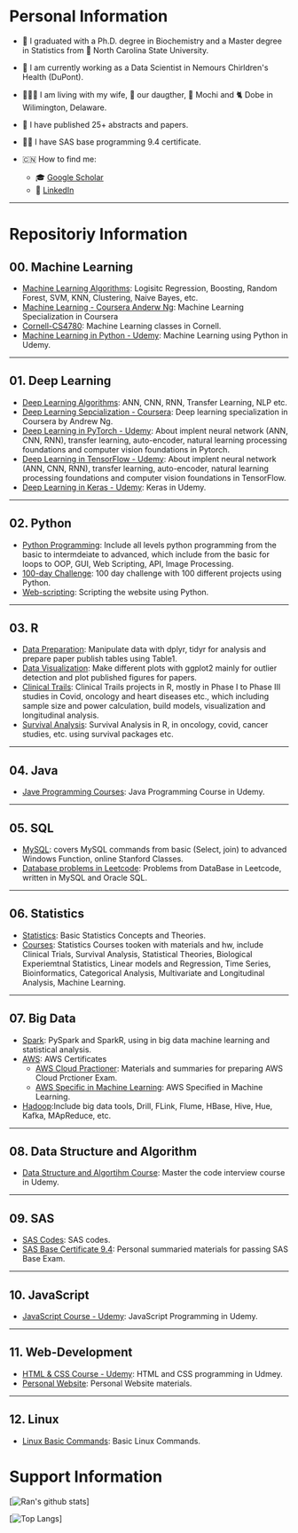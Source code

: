 # Personal Information
- :school:  I graduated with a Ph.D. degree in Biochemistry and a Master degree in Statistics from :wolf: North Carolina State University.
- :hospital:  I am currently working as a Data Scientist in Nemours Chirldren's Health (DuPont).
- :family_man_woman_girl:  I am living with my wife, :baby: our daugther,  :dog: Mochi and :cat2: Dobe in Wilimington, Delaware.
- :rainbow:  I have published 25+ abstracts and papers. 
- :man_student:  I have SAS base programming 9.4 certificate.

- :cn: How to find me: 
  - :mortar_board:  [Google Scholar](https://scholar.google.com/citations?user=5E6jcE4AAAAJ&hl=en)
  - :telescope:  [LinkedIn](https://www.linkedin.com/in/rzhang12/)


***
# Repositoriy Information

## 00. Machine Learning
- [Machine Learning Algorithms](https://github.com/rzhang0716/Data-Science/tree/master/00_Machine_Learning): Logisitc Regression, Boosting, Random Forest, SVM, KNN, Clustering, Naive Bayes, etc.
- [Machine Learning - Coursera Anderw Ng](https://github.com/rzhang0716/Data-Science/tree/master/00_Machine_Learning/00_ML_Courses/MachineLearning-Coursera): Machine Learning Specialization in Coursera
- [Cornell-CS4780](https://github.com/rzhang0716/Data-Science/tree/master/00_Machine_Learning/00_ML_Courses/CS4780-Cornell): Machine Learning classes in Cornell.
- [Machine Learning in Python - Udemy](https://github.com/rzhang0716/Data-Science/tree/master/00_Machine_Learning/00_ML_Courses/Machine_Learning_Udemy): Machine Learning using Python in Udemy.


***
## 01. Deep Learning
- [Deep Learning Algorithms](https://github.com/rzhang0716/Data-Science/tree/master/01_Deep_Learning/): ANN, CNN, RNN, Transfer Learning, NLP etc.
- [Deep Learning Sepcialization - Coursera](https://github.com/rzhang0716/Data-Science/tree/master/01_Deep_Learning/00_Courses/DeepLearning_Coursera): Deep learning specialization in Coursera by Andrew Ng.
- [Deep Learning in PyTorch - Udemy](https://github.com/rzhang0716/Data-Science/tree/master/01_Deep_Learning/00_Courses/PyTorch_Udemy): About implent neural network (ANN, CNN, RNN), transfer learning, auto-encoder, natural learning processing foundations and computer vision foundations in Pytorch.
- [Deep Learning in TensorFlow - Udemy](https://github.com/rzhang0716/Data-Science/tree/master/01_Deep_Learning/00_Courses/TensorFlow_Udemy): About implent neural network (ANN, CNN, RNN), transfer learning, auto-encoder, natural learning processing foundations and computer vision foundations in TensorFlow.
- [Deep Learning in Keras - Udemy](https://github.com/rzhang0716/Data-Science/tree/master/01_Deep_Learning/00_Courses/Keras_Udemy): Keras in Udemy.


***
## 02. Python
- [Python Programming](https://github.com/rzhang0716/Data-Science/tree/master/02_Python): Include all levels python programming from the basic to intermdeiate to advanced, which include from the basic for loops to OOP, GUI, Web Scripting, API, Image Processing.
- [100-day Challenge](https://github.com/rzhang0716/Data-Science/tree/master/02_Python/100_day_Challenge): 100 day challenge with 100 different projects using Python.
- [Web-scripting](https://github.com/rzhang0716/Data-Science/tree/master/02_Python/Scipting_with_Python): Scripting the website using Python.


***
## 03. R
-  [Data Preparation](https://github.com/rzhang0716/Data-Science/tree/master/03_R/Data_Prep): Manipulate data with dplyr, tidyr for analysis and prepare paper publish tables using Table1. 
-  [Data Visualization](https://github.com/rzhang0716/Data-Science/tree/master/03_R/Data_Visualization): Make different plots with ggplot2 mainly for outlier detection and plot published figures for papers.
- [Clinical Trails](https://github.com/rzhang0716/Data-Science/tree/master/03_R/Clinical_Trials): Clinical Trails projects in R, mostly in Phase I to Phase III studies in Covid, oncology and heart diseases etc., which including sample size and power calculation, build models, visualization and longitudinal analysis. 
- [Survival Analysis](https://github.com/rzhang0716/Data-Science/tree/master/03_R/Survival_Analysis): Survival Analysis in R, in oncology, covid, cancer studies, etc. using survival packages etc.


***
## 04. Java
- [Jave Programming Courses](https://github.com/rzhang0716/Data-Science/tree/master/04_Java/Java_Udemy): Java Programming Course in Udemy.


***
## 05. SQL
- [MySQL](https://github.com/rzhang0716/Data-Science/tree/master/05_SQL): covers MySQL commands from basic (Select, join) to advanced Windows Function, online Stanford Classes.
- [Database problems in Leetcode](https://github.com/rzhang0716/Data-Science/tree/master/05_SQL#readme): Problems from DataBase in Leetcode, written in MySQL and Oracle SQL.


***
## 06. Statistics
- [Statistics](https://github.com/rzhang0716/Data-Science/tree/master/06_Statistics#readme): Basic Statistics Concepts and Theories.
- [Courses](https://github.com/rzhang0716/Data-Science/tree/master/06_Statistics): Statistics Courses tooken with materials and hw, include Clinical Trials, Survival Analysis, Statistical Theories, Biological Experiemtnal Statistics, Linear models and Regression, Time Series, Bioinformatics, Categorical Analysis, Multivariate and Longitudinal Analysis, Machine Learning. 


***
## 07. Big Data
- [Spark](https://github.com/rzhang0716/Data-Science/tree/master/07_Big_Data/Spark): PySpark and SparkR, using in big data machine learning and statistical analysis.
- [AWS](https://github.com/rzhang0716/Data-Science/tree/master/07_Big_Data/AWS): AWS Certificates 
  - [AWS Cloud Practioner](https://github.com/rzhang0716/Data-Science/tree/master/07_Big_Data/AWS/Cloud%20Practitioner): Materials and summaries for preparing AWS Cloud Prctioner Exam.
  - [AWS Specific in Machine Learning](https://github.com/rzhang0716/Data-Science/tree/master/07_Big_Data/AWS/Machine_Learning): AWS Specified in Machine Learning.
- [Hadoop](https://github.com/rzhang0716/Data-Science/tree/master/07_Big_Data/Hadoop):Include big data tools, Drill, FLink, Flume, HBase, Hive, Hue, Kafka, MApReduce, etc. 


***
## 08. Data Structure and Algorithm
- [Data Structure and Algortihm Course](https://github.com/rzhang0716/Data-Science/tree/master/08_DataStructure_Algorithms/DataStructure_Algorithm_Udemy): Master the code interview course in Udemy.


***
## 09. SAS
- [SAS Codes](https://github.com/rzhang0716/Data-Science/tree/master/09_SAS): SAS codes.
- [SAS Base Certificate 9.4](https://github.com/rzhang0716/Data-Science/tree/master/09_SAS/SAS_Certificate_Exam): Personal summaried materials for passing SAS Base Exam.



***
## 10. JavaScript
- [JavaScript Course - Udemy](https://github.com/rzhang0716/Data-Science/tree/master/10_JavaScript/JS_Udemy): JavaScript Programming in Udemy.


***
## 11. Web-Development
- [HTML & CSS Course - Udemy](): HTML and CSS programming in Udmey.
- [Personal Website](): Personal Website materials.


*** 
## 12. Linux
- [Linux Basic Commands](https://github.com/rzhang0716/Data-Science/tree/master/12_Linux): Basic Linux Commands.




# Support Information
[![Ran's github stats](https://github-readme-stats.vercel.app/api?username=rzhang0716&count_private=true&show_icons=true&theme=radical&hide_rank=false)]


[![Top Langs](https://github-readme-stats.vercel.app/api/top-langs/?username=rzhang0716)]
